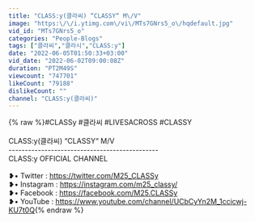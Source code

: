 ```yaml
---
title: "CLASS:y(클라씨) “CLASSY“ M\/V"
image: "https:\/\/i.ytimg.com\/vi\/MTs7GNrs5_o\/hqdefault.jpg"
vid_id: "MTs7GNrs5_o"
categories: "People-Blogs"
tags: ["클라씨","클라시","CLASS:y"]
date: "2022-06-05T01:50:33+03:00"
vid_date: "2022-06-02T09:00:08Z"
duration: "PT2M49S"
viewcount: "747701"
likeCount: "79188"
dislikeCount: ""
channel: "CLASS:y(클라씨)"
---
```

{% raw %}#CLASSy #클라씨 #LIVESACROSS #CLASSY <br /><br />CLASS:y(클라씨) “CLASSY“ M/V<br />----------------------------------------------<br />CLASS:y OFFICIAL CHANNEL <br /><br />❥• Twitter : <a rel="nofollow" target="blank" href="https://twitter.com/M25_CLASSy">https://twitter.com/M25_CLASSy</a><br />❥• Instagram : <a rel="nofollow" target="blank" href="https://instagram.com/m25_classy/">https://instagram.com/m25_classy/</a><br />❥• Facebook : <a rel="nofollow" target="blank" href="https://facebook.com/M25.CLASSy">https://facebook.com/M25.CLASSy</a><br />❥• YouTube : <a rel="nofollow" target="blank" href="https://www.youtube.com/channel/UCbCyYn2M_1ccicwj-KU7t0Q">https://www.youtube.com/channel/UCbCyYn2M_1ccicwj-KU7t0Q</a>{% endraw %}

